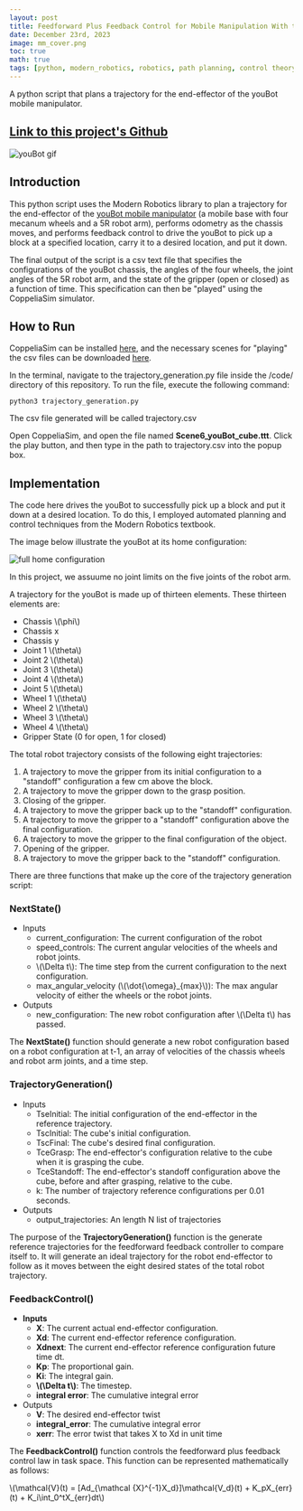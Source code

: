 ```yaml
---
layout: post
title: Feedforward Plus Feedback Control for Mobile Manipulation With the youBot
date: December 23rd, 2023
image: mm_cover.png
toc: true
math: true
tags: [python, modern_robotics, robotics, path planning, control theory]
---
```

A python script that plans a trajectory for the end-effector of the youBot mobile manipulator.

## [Link to this project's Github](https://github.com/gjcliff/Mobile-Manipulation-youBot)

![youBot gif](/public/Mobile-Manipulation-youBot_images/wowza.gif "youBot gif")

## Introduction

This python script uses the Modern Robotics library to plan a trajectory for the end-effector of the [youBot mobile manipulator](https://www.maxongroup.in/medias/sys_master/8815857795102.pdf?attachment=true) (a mobile base with four mecanum wheels and a 5R robot arm), performs odometry as the chassis moves, and performs feedback control to drive the youBot to pick up a block at a specified location, carry it to a desired location, and put it down.

The final output of the script is a csv text file that specifies the configurations of the youBot chassis, the angles of the four wheels, the joint angles of the 5R robot arm, and the state of the gripper (open or closed) as a function of time. This specification can then be "played" using the CoppeliaSim simulator.

## How to Run

CoppeliaSim can be installed [here](https://hades.mech.northwestern.edu/index.php/Getting_Started_with_the_CoppeliaSim_Simulator), and the necessary scenes for "playing" the csv files can be downloaded [here](https://hades.mech.northwestern.edu/index.php/CoppeliaSim_Introduction).

In the terminal, navigate to the trajectory_generation.py file inside the /code/ directory of this repository. To run the file, execute the following command:  
```
python3 trajectory_generation.py
```
The csv file generated will be called trajectory.csv

Open CoppeliaSim, and open the file named **Scene6_youBot_cube.ttt**. Click the play button, and then type in the path to trajectory.csv into the popup box.

## Implementation

The code here drives the youBot to successfully pick up a block and put it down at a desired location. To do this, I employed automated planning and control techniques from the Modern Robotics textbook.

The image below illustrate the youBot at its home configuration:

![full home configuration](/public/Mobile-Manipulation-youBot_images/full_configuration.png "full home configuration")

In this project, we assuume no joint limits on the five joints of the robot arm.

A trajectory for the youBot is made up of thirteen elements. These thirteen elements are:  
- Chassis \\\(\phi\\\)
- Chassis x
- Chassis y
- Joint 1 \\\(\theta\\\)
- Joint 2 \\\(\theta\\\)
- Joint 3 \\\(\theta\\\)
- Joint 4 \\\(\theta\\\)
- Joint 5 \\\(\theta\\\)
- Wheel 1 \\\(\theta\\\)
- Wheel 2 \\\(\theta\\\)
- Wheel 3 \\\(\theta\\\)
- Wheel 4 \\\(\theta\\\)
- Gripper State (0 for open, 1 for closed)

The total robot trajectory consists of the following eight trajectories:

1. A trajectory to move the gripper from its initial configuration to a "standoff" configuration a few cm above the block.
2. A trajectory to move the gripper down to the grasp position.
3. Closing of the gripper.
4. A trajectory to move the gripper back up to the "standoff" configuration.
5. A trajectory to move the gripper to a "standoff" configuration above the final configuration.
6. A trajectory to move the gripper to the final configuration of the object.
7. Opening of the gripper.
8. A trajectory to move the gripper back to the "standoff" configuration.

There are three functions that make up the core of the trajectory generation script:

### **NextState()**
- Inputs
    - current_configuration: The current configuration of the robot
    - speed_controls: The current angular velocities of the wheels and robot joints.
    - \\\(\Delta t\\\): The time step from the current configuration to the next configuration.
    - max_angular_velocity (\\\(\dot{\omega}_{max}\\\)): The max angular velocity of either the wheels or the robot joints.
- Outputs
    - new_configuration: The new robot configuration after \\\(\Delta t\\\) has passed.

The **NextState()** function should generate a new robot configuration based on a robot configuration at t-1, an array of velocities of the chassis wheels and robot arm joints, and a time step.

### **TrajectoryGeneration()**
- Inputs
    - TseInitial: The initial configuration of the end-effector in the reference trajectory.
    - TscInitial: The cube's initial configuration.
    - TscFinal: The cube's desired final configuration.
    - TceGrasp: The end-effector's configuration relative to the cube when it is grasping the cube.
    - TceStandoff: The end-effector's standoff configuration above the cube, before and after grasping, relative to the cube.
    - k: The number of trajectory reference configurations per 0.01 seconds.
- Outputs
    - output_trajectories: An length N list of trajectories

The purpose of the **TrajectoryGeneration()** function is the generate reference trajectories for the feedforward feedback controller to compare itself to. It will generate an ideal trajectory for the robot end-effector to follow as it moves between the eight desired states of the total robot trajectory.

### **FeedbackControl()**
- **Inputs**
    - **X**: The current actual end-effector configuration.
    - **Xd**: The current end-effector reference configuration.
    - **Xdnext**: The current end-effector reference configuration future time dt.
    - **Kp**: The proportional gain.
    - **Ki**: The integral gain.
    - **\\\(\Delta t\\\)**: The timestep.
    - **integral error**: The cumulative integral error
- Outputs
    - **V**: The desired end-effector twist
    - **integral_error**: The cumulative integral error
    - **xerr**: The error twist that takes X to Xd in unit time

The **FeedbackControl()** function controls the feedforward plus feedback control law in task space. This function can be represented mathematically as follows:

\\\(\mathcal{V}(t) = [Ad_{\mathcal {X}^{-1}X_d}]\mathcal{V_d}(t) + K_pX_{err}(t) + K_i\int_0^tX_{err}dt\\\)